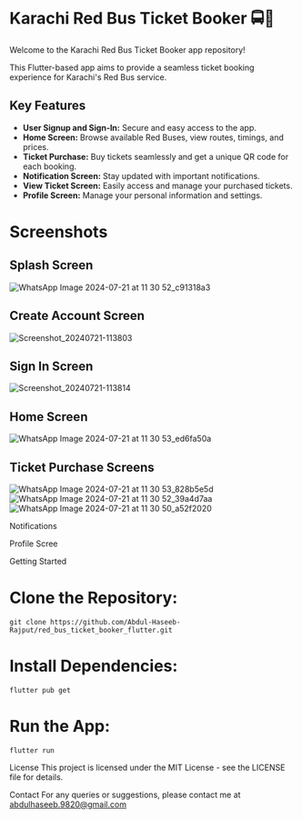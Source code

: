 # Karachi Red Bus Ticket Booker 🚍📱
Welcome to the Karachi Red Bus Ticket Booker app repository!

This Flutter-based app aims to provide a seamless ticket booking experience for Karachi's Red Bus service.

## **Key Features**
+ __User Signup and Sign-In:__ Secure and easy access to the app.
+ __Home Screen:__ Browse available Red Buses, view routes, timings, and prices.
+ __Ticket Purchase:__ Buy tickets seamlessly and get a unique QR code for each booking.
+ __Notification Screen:__ Stay updated with important notifications.
+ __View Ticket Screen:__ Easily access and manage your purchased tickets.
+ __Profile Screen:__ Manage your personal information and settings.
# Screenshots
## __Splash Screen__

![WhatsApp Image 2024-07-21 at 11 30 52_c91318a3](https://github.com/user-attachments/assets/aaa1c2b6-2f80-4adc-a1f1-f8b7f85c8054)

## __Create Account Screen__

![Screenshot_20240721-113803](https://github.com/user-attachments/assets/14bb3033-b1de-468f-80e8-b88a7922b567)

## __Sign In Screen__

![Screenshot_20240721-113814](https://github.com/user-attachments/assets/2825dc43-59b8-4460-bc49-65d112e20744)

## __Home Screen__

![WhatsApp Image 2024-07-21 at 11 30 53_ed6fa50a](https://github.com/user-attachments/assets/fb90d172-6ae1-4012-97fa-1f876b2834ca)

## __Ticket Purchase Screens__

![WhatsApp Image 2024-07-21 at 11 30 53_828b5e5d](https://github.com/user-attachments/assets/bed1a919-0fa1-438c-910b-23195de87ee3)
![WhatsApp Image 2024-07-21 at 11 30 52_39a4d7aa](https://github.com/user-attachments/assets/80cb23ad-a18b-4041-8599-a06d6e76f613)
![WhatsApp Image 2024-07-21 at 11 30 50_a52f2020](https://github.com/user-attachments/assets/ad0d9ea8-01ab-4f5f-ad5f-10d8e0600391)



Notifications

Profile Scree

Getting Started
# Clone the Repository:

`git clone https://github.com/Abdul-Haseeb-Rajput/red_bus_ticket_booker_flutter.git`
</br>

# __Install Dependencies:__

`flutter pub get`
</br>
# __Run the App:__

`flutter run`
</br>

License
This project is licensed under the MIT License - see the LICENSE file for details.

Contact
For any queries or suggestions, please contact me at [abdulhaseeb.9820@gmail.com](mailto:abdulhaseeb.9820@gmail.com)
